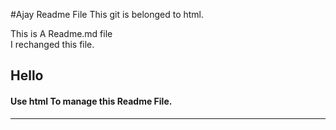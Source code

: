 #Ajay Readme File
This git is belonged to  html.

This is A Readme.md file <br>
 I rechanged this file.
     <h2>Hello</h2>
<h4>Use html To manage this Readme File.</h4>
<hr>
